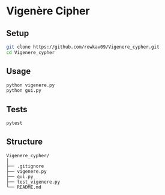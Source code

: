 # Vigenère Cipher

## Setup
```bash
git clone https://github.com/rowkav09/Vigenere_cypher.git
cd Vigenere_cypher
```

## Usage
```bash
python vigenere.py      
python gui.py           
```

## Tests
```bash
pytest
```

## Structure
```
Vigenere_cypher/
│
├── .gitignore
├── vigenere.py
├── gui.py           
├── test_vigenere.py
└── README.md         

